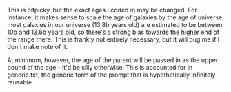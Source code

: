 This is nitpicky, but the exact ages I coded in may be changed. For instance, it makes sense to scale the age of galaxies by the age of universe; most galaxies in our universe (13.8b years old) are estimated to be between 10b and 13.6b years old, so there's a strong bias towards the higher end of the range there. This is frankly not entirely necessary, but it will bug me if I don't make note of it.

At minimum, however, the age of the parent will be passed in as the upper bound of the age - it'd be silly otherwise. This is accounted for in generic.txt, the generic form of the prompt that is hypothetically infinitely reusable.